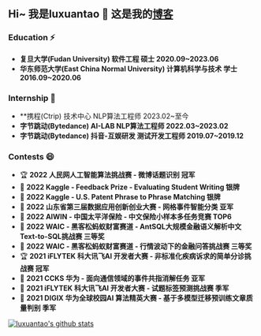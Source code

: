 ## Hi~  我是luxuantao 👋 这是我的[博客](https://luxuantao.github.io/)

### Education ⚡

+ **复旦大学(Fudan University) 软件工程 硕士 2020.09~2023.06**
+ **华东师范大学(East China Normal University) 计算机科学与技术 学士 2016.09~2020.06**

### Internship 🌱

+ **携程(Ctrip) 技术中心 NLP算法工程师 2023.02~至今
+ **字节跳动(Bytedance) AI-LAB NLP算法工程师 2022.03~2023.02**
+ **字节跳动(Bytedance) 抖音-互娱研发 测试开发工程师 2019.07~2019.12**

### Contests 😄
+ 🏆 **2022 人民网人工智能算法挑战赛 - 微博话题识别 冠军**
+ 🥈 **2022 Kaggle - Feedback Prize - Evaluating Student Writing 银牌**
+ 🥈 **2022 Kaggle - U.S. Patent Phrase to Phrase Matching 银牌**
+ 🥈 **2022 山东省第三届数据应用创新创业大赛 - 网格事件智能分类 亚军**
+ 🏅️ **2022 AIWIN - 中国太平洋保险 - 中文保险小样本多任务竞赛 TOP6**
+ 🥉 **2022 WAIC - 黑客松蚂蚁财富赛道 - AntSQL大规模金融语义解析中文Text-to-SQL挑战赛 三等奖**
+ 🥉 **2022 WAIC - 黑客松蚂蚁财富赛道 - 行情波动下的金融问答挑战赛 三等奖**
+ 🏆 **2021 iFLYTEK 科大讯飞AI 开发者大赛 - 非标准化疾病诉求的简单分诊挑战赛 冠军**
+ 🥈 **2021 CCKS 华为 - 面向通信领域的事件共指消解任务 亚军**
+ 🥉 **2021 iFLYTEK 科大讯飞AI 开发者大赛 - 试题标签预测挑战赛 季军**
+ 🥉 **2021 DIGIX 华为全球校园AI 算法精英大赛 - 基于多模型迁移预训练文章质量判别 季军**


<a href="https://github.com/luxuantao">
  <img align="center" src="https://github-readme-stats.vercel.app/api?username=luxuantao&show_icons=true&include_all_commits=true" alt="luxuantao's github stats" />
</a>
